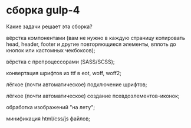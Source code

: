 # сборка gulp-4

Какие задачи решает эта сборка?

вёрстка компонентами (вам не нужно в каждую страницу копировать head, header, footer и другие повторяющиеся элементы, вплоть до кнопок или кастомных чекбоксов);

вёрстка с препроцессорами (SASS/SCSS);

конвертация шрифтов из ttf в eot, woff, woff2;

лёгкое (почти автоматическое) подключение шрифтов;

лёгкое (почти автоматическое) создание псевдоэлементов-иконок;

обработка изображений "на лету";

минификация html/css/js файлов;
